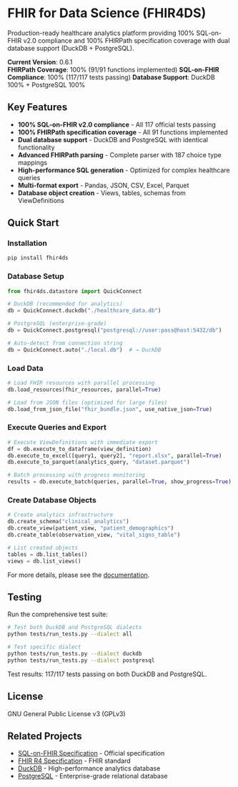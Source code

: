 # FHIR for Data Science (FHIR4DS)

Production-ready healthcare analytics platform providing 100% SQL-on-FHIR v2.0 compliance and 100% FHIRPath specification coverage with dual database support (DuckDB + PostgreSQL).

**Current Version**: 0.6.1  
**FHIRPath Coverage**: 100% (91/91 functions implemented)
**SQL-on-FHIR Compliance**: 100% (117/117 tests passing)
**Database Support**: DuckDB 100% + PostgreSQL 100%  

## Key Features

- **100% SQL-on-FHIR v2.0 compliance** - All 117 official tests passing
- **100% FHIRPath specification coverage** - All 91 functions implemented
- **Dual database support** - DuckDB and PostgreSQL with identical functionality
- **Advanced FHIRPath parsing** - Complete parser with 187 choice type mappings
- **High-performance SQL generation** - Optimized for complex healthcare queries
- **Multi-format export** - Pandas, JSON, CSV, Excel, Parquet
- **Database object creation** - Views, tables, schemas from ViewDefinitions

## Quick Start

### Installation
```bash
pip install fhir4ds
```

### Database Setup
```python
from fhir4ds.datastore import QuickConnect

# DuckDB (recommended for analytics)
db = QuickConnect.duckdb("./healthcare_data.db")

# PostgreSQL (enterprise-grade)
db = QuickConnect.postgresql("postgresql://user:pass@host:5432/db")

# Auto-detect from connection string
db = QuickConnect.auto("./local.db")  # → DuckDB
```

### Load Data
```python
# Load FHIR resources with parallel processing
db.load_resources(fhir_resources, parallel=True)

# Load from JSON files (optimized for large files)
db.load_from_json_file("fhir_bundle.json", use_native_json=True)
```

### Execute Queries and Export
```python
# Execute ViewDefinitions with immediate export
df = db.execute_to_dataframe(view_definition)
db.execute_to_excel([query1, query2], "report.xlsx", parallel=True)
db.execute_to_parquet(analytics_query, "dataset.parquet")

# Batch processing with progress monitoring
results = db.execute_batch(queries, parallel=True, show_progress=True)
```

### Create Database Objects
```python
# Create analytics infrastructure
db.create_schema("clinical_analytics")
db.create_view(patient_view, "patient_demographics")
db.create_table(observation_view, "vital_signs_table")

# List created objects
tables = db.list_tables()
views = db.list_views()
```

For more details, please see the [documentation](./docs/README.md).

## Testing

Run the comprehensive test suite:

```bash
# Test both DuckDB and PostgreSQL dialects
python tests/run_tests.py --dialect all

# Test specific dialect
python tests/run_tests.py --dialect duckdb
python tests/run_tests.py --dialect postgresql
```

Test results: 117/117 tests passing on both DuckDB and PostgreSQL.

## License

GNU General Public License v3 (GPLv3)

## Related Projects

- [SQL-on-FHIR Specification](https://github.com/FHIR/sql-on-fhir-v2) - Official specification
- [FHIR R4 Specification](https://hl7.org/fhir/R4/) - FHIR standard
- [DuckDB](https://duckdb.org/) - High-performance analytics database
- [PostgreSQL](https://www.postgresql.org/) - Enterprise-grade relational database